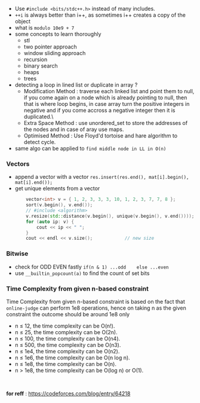 - Use `#include <bits/stdc++.h>` instead of many includes.
- `++i` is always better than i++, as sometimes i++ creates a copy of the object
- what is `modulo 10e9 + 7`
- some concepts to learn thoroughly
    - stl
    - two pointer approach
    - window sliding approach
    - recursion
    - binary search
    - heaps
    - trees
- detecting a loop in lined list or duplicate in array ?
    - Modification Method : traverse each linked list and point them to null, if you come again on a node which is already pointing to null, then that is where loop begins, in case array turn the positive integers in negative and if you come accross a negative integer then it is duplicated.\
    - Extra Space Method : use unordered_set to store the addresses of the nodes and in case of aray use maps. 
    - Optimised Method : Use Floyd'd tortoise and hare algorithm to detect cycle. 
- same algo can be applied to `find middle node in LL in O(n)`

### Vectors
- append a vector with a vector `res.insert(res.end(), mat[i].begin(), mat[i].end());`
- get unique elements from a vector
    ```cpp
        vector<int> v = { 1, 2, 3, 3, 3, 10, 1, 2, 3, 7, 7, 8 };
        sort(v.begin(), v.end());
        // #include <algorithm>
        v.resize(std::distance(v.begin(), unique(v.begin(), v.end())));
        for (auto ip: v) {
            cout << ip << " ";
        }
        cout << endl << v.size();            // new size
    ```


### Bitwise
- check for ODD EVEN fastly `if(n & 1) ...odd    else ...even`
- use `__builtin_popcount(a)` to find the count of set bits


### Time Complexity from given n-based constraint
Time Complexity from given n-based constraint is based on the fact that `online-judge` can perform 1e8 operations, hence on taking n as the given constraint the outcome should be around 1e8 only
- n ≤ 12, the time complexity can be O(n!).
- n ≤ 25, the time complexity can be O(2n).
- n ≤ 100, the time complexity can be O(n4).
- n ≤ 500, the time complexity can be O(n3).
- n ≤ 1e4, the time complexity can be O(n2).
- n ≤ 1e6, the time complexity can be O(n log n).
- n ≤ 1e8, the time complexity can be O(n).
- n > 1e8, the time complexity can be O(log n) or O(1).

<br>

**for reff** : https://codeforces.com/blog/entry/64218